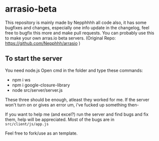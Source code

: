 # arrasio-beta
This repository is mainly made by Nepphhhh all code also, it has some bugfixes and changes, especially one info update in the changelog, feel free to bugfix this more and make pull requests. You can probably use this to make your own arras.io beta servers. (Original Repo: https://github.com/Nepphhh/arrasio )

## To start the server
You need node.js
Open cmd in the folder and type these commands:
- npm i ws
- npm i google-closure-library
- node src/server/server.js


These three should be enough, atleast they worked for me. If the server won't turn on or gives an error um, i've fucked up something then-

If you want to help me (and excel?) run the server and find bugs and fix them, help will be appreciated. Most of the bugs are in `src/client/js/app.js`


Feel free to fork/use as an template.
